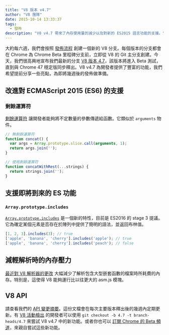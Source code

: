 ```yaml
---
title: "V8 版本 v4.7"
author: "V8 團隊"
date: 2015-10-14 13:33:37
tags:
  - 發佈
description: "V8 v4.7 帶來了內存使用量的減少以及對新的 ES2015 語言功能的支援。"
---
```

大約每六週，我們會按照 [發佈流程](https://v8.dev/docs/release-process) 創建一個新的 V8 分支。每個版本的分支都會在 Chrome 為 Chrome Beta 里程碑分支前，立即從 V8 的 Git 主分支創建。今天，我們很高興地宣布我們最新的分支 [V8 版本 4.7](https://chromium.googlesource.com/v8/v8.git/+log/branch-heads/4.7)，該版本將進入 Beta 測試，直到與 Chrome 47 穩定版同步釋出。V8 v4.7 為開發者提供了豐富的功能，我們希望提前分享一些亮點，為即將幾週後的發佈做準備。

<!--truncate-->
## 改進對 ECMAScript 2015 (ES6) 的支援

### 剩餘運算符

[剩餘運算符](https://developer.mozilla.org/en/docs/Web/JavaScript/Reference/Functions/rest_parameters) 讓開發者能夠將不定數量的參數傳遞給函數。它類似於 `arguments` 物件。

```js
// 無剩餘運算符
function concat() {
  var args = Array.prototype.slice.call(arguments, 1);
  return args.join('');
}

// 使用剩餘運算符
function concatWithRest(...strings) {
  return strings.join('');
}
```

## 支援即將到來的 ES 功能

### `Array.prototype.includes`

[`Array.prototype.includes`](https://developer.mozilla.org/en-US/docs/Web/JavaScript/Reference/Global_Objects/Array/includes) 是一個新的特性，目前是 ES2016 的 stage 3 提議。它為確定某個元素是否存在於陣列中提供了簡明的語法，並返回布林值。

```js
[1, 2, 3].includes(3); // true
['apple', 'banana', 'cherry'].includes('apple'); // true
['apple', 'banana', 'cherry'].includes('peach'); // false
```

## 減輕解析時的內存壓力

[最近對 V8 解析器的更改](https://code.google.com/p/v8/issues/detail?id=4392) 大幅減少了解析包含大型嵌套函數的檔案時所耗費的內存。特別是，這使得 V8 能夠運行比以往更大的 asm.js 模塊。

## V8 API

請查看我們的 [API 變更摘要](https://docs.google.com/document/d/1g8JFi8T_oAE_7uAri7Njtig7fKaPDfotU6huOa1alds/edit)。這份文檔會在每次主要版本釋出後的幾週內定期更新。有 [V8 活動檢出](https://v8.dev/docs/source-code#using-git) 的開發者可以使用 `git checkout -b 4.7 -t branch-heads/4.7` 來嘗試 V8 v4.7 中的新功能。或者你也可以 [訂閱 Chrome 的 Beta 頻道](https://www.google.com/chrome/browser/beta.html)，來親自嘗試這些新功能。

